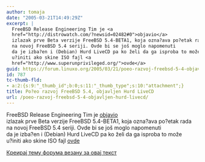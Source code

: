 ```yaml
---
author: tomaja
date: "2005-03-21T14:49:29Z"
excerpt: |
  FreeBSD Release Engineering Tim je <a
  href="http://distrowatch.com/?newsid=02482#0">objavio</a>
  izlazak prve Beta verzije FreeBSD 5.4-BETA1, koja ozna?ava po?etak rada
  na novoj FreeBSD 5.4 seriji. Ovde bi se još moglo napomenuti
  da je izba?en i (Debian) Hurd LiveCD pa ko želi da ga isproba to može
  u?initi ako skine ISO fajl <a
  href="http://www.superunprivileged.org/">ovde</a>
guid: https://forum.linuxo.org/2005/03/21/poeo-razvoj-freebsd-5-4-objavljen-hurd-livecd/
id: 787
tc-thumb-fld:
- a:2:{s:9:"_thumb_id";b:0;s:11:"_thumb_type";s:10:"attachment";}
title: Po?eo razvoj FreeBSD 5.4, objavljen Hurd LiveCD
url: /poeo-razvoj-freebsd-5-4-objavljen-hurd-livecd/
---
```

FreeBSD Release Engineering Tim je [objavio](http://distrowatch.com/?newsid=02482#0)  
izlazak prve Beta verzije FreeBSD 5.4-BETA1, koja ozna?ava po?etak rada  
na novoj FreeBSD 5.4 seriji. Ovde bi se još moglo napomenuti  
da je izba?en i (Debian) Hurd LiveCD pa ko želi da ga isproba to može  
u?initi ako skine ISO fajl [ovde](http://www.superunprivileged.org/)  
<!--break-->

[Креирај тему форума везану за овај текст](https://linuxo.org/nova-tema-na-forumu/?se_pid=787)